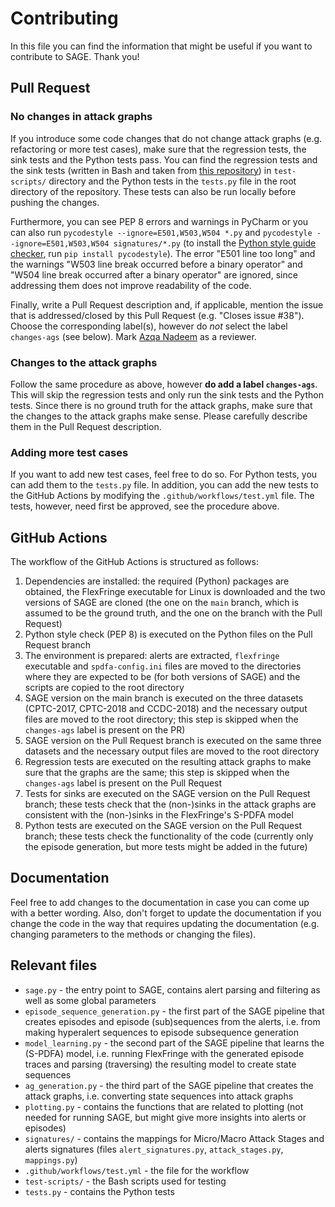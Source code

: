 # Contributing

In this file you can find the information that might be useful if you want to contribute to SAGE. Thank you!

## Pull Request

### No changes in attack graphs

If you introduce some code changes that do not change attack graphs (e.g. refactoring or more test cases), make sure that the regression tests, the sink tests and the Python tests pass. You can find the regression tests and the sink tests (written in Bash and taken from [this repository](https://github.com/jzelenjak/research-project)) in `test-scripts/` directory and the Python tests in the `tests.py` file in the root directory of the repository. These tests can also be run locally before pushing the changes.

Furthermore, you can see PEP 8 errors and warnings in PyCharm or you can also run `pycodestyle --ignore=E501,W503,W504 *.py` and `pycodestyle --ignore=E501,W503,W504 signatures/*.py` (to install the [Python style guide checker](https://pycodestyle.pycqa.org/en/latest/), run `pip install pycodestyle`). The error "E501 line too long" and the warnings "W503 line break occurred before a binary operator" and "W504 line break occurred after a binary operator" are ignored, since addressing them does not improve readability of the code.

Finally, write a Pull Request description and, if applicable, mention the issue that is addressed/closed by this Pull Request (e.g. "Closes issue #38"). Choose the corresponding label(s), however do *not* select the label `changes-ags` (see below). Mark [Azqa Nadeem](https://github.com/azqanadeem) as a reviewer.

### Changes to the attack graphs

Follow the same procedure as above, however **do add a label `changes-ags`**. This will skip the regression tests and only run the sink tests and the Python tests. Since there is no ground truth for the attack graphs, make sure that the changes to the attack graphs make sense. Please carefully describe them in the Pull Request description.

### Adding more test cases

If you want to add new test cases, feel free to do so. For Python tests, you can add them to the `tests.py` file. In addition, you can add the new tests to the GitHub Actions by modifying the `.github/workflows/test.yml` file. The tests, however, need first be approved, see the procedure above.

## GitHub Actions

The workflow of the GitHub Actions is structured as follows:

1. Dependencies are installed: the required (Python) packages are obtained, the FlexFringe executable for Linux is downloaded and the two versions of SAGE are cloned (the one on the `main` branch, which is assumed to be the ground truth, and the one on the branch with the Pull Request)
2. Python style check (PEP 8) is executed on the Python files on the Pull Request branch
3. The environment is prepared: alerts are extracted, `flexfringe` executable and `spdfa-config.ini` files are moved to the directories where they are expected to be (for both versions of SAGE) and the scripts are copied to the root directory
4. SAGE version on the main branch is executed on the three datasets (CPTC-2017, CPTC-2018 and CCDC-2018) and the necessary output files are moved to the root directory; this step is skipped when the `changes-ags` label is present on the PR)
5. SAGE version on the Pull Request branch is executed on the same three datasets and the necessary output files are moved to the root directory
6. Regression tests are executed on the resulting attack graphs to make sure that the graphs are the same; this step is skipped when the `changes-ags` label is present on the Pull Request
7. Tests for sinks are executed on the SAGE version on the Pull Request branch; these tests check that the (non-)sinks in the attack graphs are consistent with the (non-)sinks in the FlexFringe's S-PDFA model
8. Python tests are executed on the SAGE version on the Pull Request branch; these tests check the functionality of the code (currently only the episode generation, but more tests might be added in the future)

## Documentation

Feel free to add changes to the documentation in case you can come up with a better wording. Also, don't forget to update the documentation if you change the code in the way that requires updating the documentation (e.g. changing parameters to the methods or changing the files).

## Relevant files

- `sage.py` - the entry point to SAGE, contains alert parsing and filtering as well as some global parameters
- `episode_sequence_generation.py` - the first part of the SAGE pipeline that creates episodes and episode (sub)sequences from the alerts, i.e. from making hyperalert sequences to episode subsequence generation
- `model_learning.py` - the second part of the SAGE pipeline that learns the (S-PDFA) model, i.e. running FlexFringe with the generated episode traces and parsing (traversing) the resulting model to create state sequences
- `ag_generation.py` - the third part of the SAGE pipeline that creates the attack graphs, i.e. converting state sequences into attack graphs
- `plotting.py` - contains the functions that are related to plotting (not needed for running SAGE, but might give more insights into alerts or episodes)
- `signatures/` - contains the mappings for Micro/Macro Attack Stages and alerts signatures (files `alert_signatures.py`, `attack_stages.py`, `mappings.py`)
- `.github/workflows/test.yml` - the file for the workflow
- `test-scripts/` - the Bash scripts used for testing
- `tests.py` - contains the Python tests


